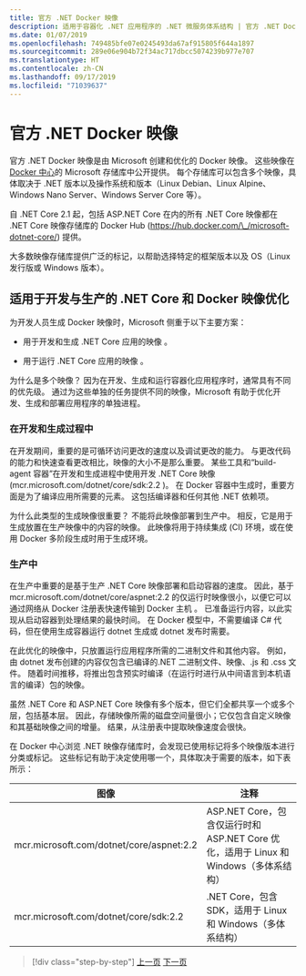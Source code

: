 ```yaml
---
title: 官方 .NET Docker 映像
description: 适用于容器化 .NET 应用程序的 .NET 微服务体系结构 | 官方 .NET Docker 映像
ms.date: 01/07/2019
ms.openlocfilehash: 749485bfe07e0245493da67af915805f644a1897
ms.sourcegitcommit: 289e06e904b72f34ac717dbcc5074239b977e707
ms.translationtype: HT
ms.contentlocale: zh-CN
ms.lasthandoff: 09/17/2019
ms.locfileid: "71039637"
---
```

# <a name="official-net-docker-images"></a>官方 .NET Docker 映像

官方 .NET Docker 映像是由 Microsoft 创建和优化的 Docker 映像。 这些映像在 [Docker 中心](https://hub.docker.com/u/microsoft/)的 Microsoft 存储库中公开提供。 每个存储库可以包含多个映像，具体取决于 .NET 版本以及操作系统和版本（Linux Debian、Linux Alpine、Windows Nano Server、Windows Server Core 等）。

自 .NET Core 2.1 起，包括 ASP.NET Core 在内的所有 .NET Core 映像都在 .NET Core 映像存储库的 Docker Hub (<https://hub.docker.com/\_/microsoft-dotnet-core/>) 提供。

大多数映像存储库提供广泛的标记，以帮助选择特定的框架版本以及 OS（Linux 发行版或 Windows 版本）。

## <a name="net-core-and-docker-image-optimizations-for-development-versus-production"></a>适用于开发与生产的 .NET Core 和 Docker 映像优化

为开发人员生成 Docker 映像时，Microsoft 侧重于以下主要方案：

- 用于开发和生成 .NET Core 应用的映像  。

- 用于运行 .NET Core 应用的映像  。

为什么是多个映像？ 因为在开发、生成和运行容器化应用程序时，通常具有不同的优先级。 通过为这些单独的任务提供不同的映像，Microsoft 有助于优化开发、生成和部署应用程序的单独进程。

### <a name="during-development-and-build"></a>在开发和生成过程中

在开发期间，重要的是可循环访问更改的速度以及调试更改的能力。 与更改代码的能力和快速查看更改相比，映像的大小不是那么重要。 某些工具和“build-agent 容器”在开发和生成进程中使用开发 .NET Core 映像 (mcr.microsoft.com/dotnet/core/sdk:2.2  )。 在 Docker 容器中生成时，重要方面是为了编译应用所需要的元素。 这包括编译器和任何其他 .NET 依赖项。

为什么此类型的生成映像很重要？ 不能将此映像部署到生产中。 相反，它是用于生成放置在生产映像中的内容的映像。 此映像将用于持续集成 (CI) 环境，或在使用 Docker 多阶段生成时用于生成环境。

### <a name="in-production"></a>生产中

在生产中重要的是基于生产 .NET Core 映像部署和启动容器的速度。 因此，基于 mcr.microsoft.com/dotnet/core/aspnet:2.2 的仅运行时映像很小，以便它可以通过网络从 Docker 注册表快速传输到 Docker 主机  。 已准备运行内容，以此实现从启动容器到处理结果的最快时间。 在 Docker 模型中，不需要编译 C\# 代码，但在使用生成容器运行 dotnet 生成或 dotnet 发布时需要。

在此优化的映像中，只放置运行应用程序所需的二进制文件和其他内容。 例如，由 dotnet 发布创建的内容仅包含已编译的.NET 二进制文件、映像、.js 和 .css 文件。 随着时间推移，将推出包含预实时编译（在运行时进行从中间语言到本机语言的编译）包的映像。

虽然 .NET Core 和 ASP.NET Core 映像有多个版本，但它们全都共享一个或多个层，包括基本层。 因此，存储映像所需的磁盘空间量很小；它仅包含自定义映像和其基础映像之间的增量。 结果，从注册表中提取映像速度会很快。

在 Docker 中心浏览 .NET 映像存储库时，会发现已使用标记将多个映像版本进行分类或标记。 这些标记有助于决定使用哪一个，具体取决于需要的版本，如下表所示：

| 图像 | 注释 |
|-------|----------|
| mcr.microsoft.com/dotnet/core/aspnet:2.2  | ASP.NET Core，包含仅运行时和 ASP.NET Core 优化，适用于 Linux 和 Windows（多体系结构） |
| mcr.microsoft.com/dotnet/core/sdk:2.2  | .NET Core，包含 SDK，适用于 Linux 和 Windows（多体系结构） |

> [!div class="step-by-step"]
> [上一页](net-container-os-targets.md)
> [下一页](../architect-microservice-container-applications/index.md)
